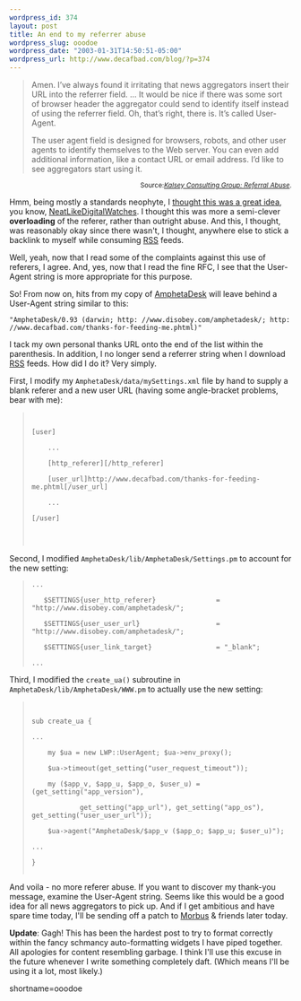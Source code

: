 ```yaml
--- 
wordpress_id: 374
layout: post
title: An end to my referrer abuse
wordpress_slug: ooodoe
wordpress_date: "2003-01-31T14:50:51-05:00"
wordpress_url: http://www.decafbad.com/blog/?p=374
---
```

<blockquote cite="http://kalsey.com/blog/2003/01/referral_abuse/index.html">Amen. I&#8217;ve always found it irritating that news aggregators insert their URL into the referrer field. ... It would be nice if there was some sort of browser header the aggregator could send to identify itself instead of using the referrer field. Oh, that&#8217;s right, there is. It&#8217;s called User-Agent. 
<p>The user agent field is designed for browsers, robots, and other user agents to identify themselves to the Web server. You can even add additional information, like a contact URL or email address. I&#8217;d like to see aggregators start using it. <br />
</blockquote><div class="credit" align="right"><small>Source:<cite><a href="http://kalsey.com/blog/2003/01/referral_abuse/index.html">Kalsey Consulting Group: Referral Abuse</a></cite>.</small></div></p>
<p>Hmm, being mostly a standards neophyte, I <a href="http://www.decafbad.com/news_archives/000185.phtml#000185" target="_top">thought this was a great idea</a>, you know, <a href="http://www.decafbad.com/twiki/bin/view/Main/NeatLikeDigitalWatches">NeatLikeDigitalWatches</a>.  I thought this was more a semi-clever <strong>overloading</strong> of the referer, rather than outright abuse.  And this, I thought, was reasonably okay since there wasn't, I thought, anywhere else to stick a backlink to myself while consuming <a href="http://www.decafbad.com/twiki/bin/view/Main/RSS">RSS</a> feeds.</p>
<p>Well, yeah, now that I read some of the complaints against this use of referers, I agree.  And, yes, now that I read the fine RFC, I see that the User-Agent string is more appropriate for this purpose.</p>
<p>So!  From now on, hits from my copy of <a href="http://www.decafbad.com/twiki/bin/view/Main/AmphetaDesk">AmphetaDesk</a> will leave behind a User-Agent string similar to this:</p>
<p><code>"AmphetaDesk/0.93 (darwin; http: //www.disobey.com/amphetadesk/; http: //www.decafbad.com/thanks-for-feeding-me.phtml)"</code></p>
<p>I tack my own personal thanks URL onto the end of the list within the parenthesis.  In addition, I no longer send a referrer string when I download <a href="http://www.decafbad.com/twiki/bin/view/Main/RSS">RSS</a> feeds.  How did I do it?  Very simply.</p>
<p>First, I modify my <code>AmphetaDesk/data/mySettings.xml</code> file by hand to supply a blank referer and a new user URL (having some angle-bracket problems, bear with me):<blockquote><code><br />
[user]<br />
&nbsp;&nbsp;&nbsp;&nbsp;... <br />
&nbsp;&nbsp;&nbsp;&nbsp;[http_referer][/http_referer]<br />
&nbsp;&nbsp;&nbsp;&nbsp;[user_url]http://www.decafbad.com/thanks-for-feeding-me.phtml[/user_url]<br />
&nbsp;&nbsp;&nbsp;&nbsp;...<br />
[/user]<br />
</verbatim><br />
</code></blockquote>Second, I modified <code>AmphetaDesk/lib/AmphetaDesk/Settings.pm</code> to account for the new setting:<blockquote><code>...<br />
   $SETTINGS{user_http_referer}               = "http://www.disobey.com/amphetadesk/";<br />
   $SETTINGS{user_user_url}                   = "http://www.disobey.com/amphetadesk/";<br />
   $SETTINGS{user_link_target}                = "_blank";<br />
...</code></blockquote>Third, I modified the <code>create_ua()</code> subroutine in <code>AmphetaDesk/lib/AmphetaDesk/WWW.pm</code> to actually use the new setting:<blockquote><code><br />
sub create_ua {<br />
...<br />
&nbsp;&nbsp;&nbsp;&nbsp;my $ua = new LWP::UserAgent; $ua->env_proxy();<br />
&nbsp;&nbsp;&nbsp;&nbsp;$ua->timeout(get_setting("user_request_timeout"));<br />
&nbsp;&nbsp;&nbsp;&nbsp;my ($app_v, $app_u, $app_o, $user_u) = (get_setting("app_version"),<br />
&nbsp;&nbsp;&nbsp;&nbsp;&nbsp;&nbsp;&nbsp;&nbsp;&nbsp;&nbsp;&nbsp;&nbsp;get_setting("app_url"), get_setting("app_os"), get_setting("user_user_url"));<br />
&nbsp;&nbsp;&nbsp;&nbsp;$ua->agent("AmphetaDesk/$app_v ($app_o; $app_u; $user_u)");<br />
...<br />
}<br />
</code></blockquote>And voila - no more referer abuse.  If you want to discover my thank-you message, examine the User-Agent string.  Seems like this would be a good idea for all news aggregators to pick up.  And if I get ambitious and have spare time today, I'll be sending off a patch to <a href="http://www.disobey.com/about/morbus.shtml" target="_top">Morbus</a> &amp; friends later today.</p>
<p><b>Update</b>: Gagh!  This has been the hardest post to try to format correctly within the fancy schmancy auto-formatting widgets I have piped together.  All apologies for content resembling garbage.  I think I'll use this excuse in the future whenever I write something completely daft.  (Which means I'll be using it a lot, most likely.)</p>
<!--more-->
shortname=ooodoe
